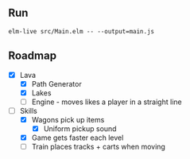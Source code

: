 ## Run

`elm-live src/Main.elm -- --output=main.js`

## Roadmap

* [x] Lava
  * [x] Path Generator
  * [x] Lakes
  * [ ] Engine - moves likes a player in a straight line 
* [ ] Skills
    * [x] Wagons pick up items
      * [x] Uniform pickup sound
    * [x] Game gets faster each level
    * [ ] Train places tracks + carts when moving
